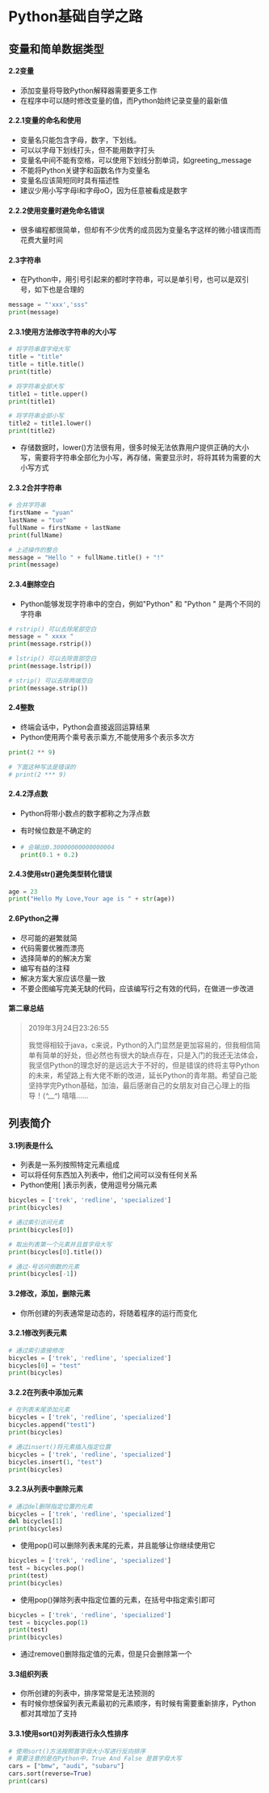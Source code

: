 # Python基础自学之路

## 变量和简单数据类型

#### 2.2变量

+ 添加变量将导致Python解释器需要更多工作
+ 在程序中可以随时修改变量的值，而Python始终记录变量的最新值

#### 2.2.1变量的命名和使用

+ 变量名只能包含字母，数字，下划线。
+ 可以以字母下划线打头，但不能用数字打头
+ 变量名中间不能有空格，可以使用下划线分割单词，如greeting_message
+ 不能将Python关键字和函数名作为变量名
+ 变量名应该简短同时具有描述性
+ 建议少用小写字母l和字母oO，因为任意被看成是数字

#### 2.2.2使用变量时避免命名错误

+ 很多编程都很简单，但却有不少优秀的成员因为变量名字这样的微小错误而而花费大量时间

#### 2.3字符串

+ 在Python中，用引号引起来的都时字符串，可以是单引号，也可以是双引号，如下也是合理的

```python
message = "'xxx','sss"
print(message)
```

#### 2.3.1使用方法修改字符串的大小写

```python
# 将字符串首字母大写
title = "title"
title = title.title()
print(title)

# 将字符串全部大写
title1 = title.upper()
print(title1)

# 将字符串全部小写
title2 = title1.lower()
print(title2)
```

+ 存储数据时，lower()方法很有用，很多时候无法依靠用户提供正确的大小写，需要将字符串全部化为小写，再存储，需要显示时，将将其转为需要的大小写方式

#### 2.3.2合并字符串

```python
# 合并字符串
firstName = "yuan"
lastName = "tuo"
fullName = firstName + lastName
print(fullName)

# 上述操作的整合
message = "Hello " + fullName.title() + "!"
print(message)
```

#### 2.3.4删除空白

+ Python能够发现字符串中的空白，例如"Python" 和 "Python  " 是两个不同的字符串

```python
# rstrip() 可以去除尾部空白
message = " xxxx "
print(message.rstrip())

# lstrip() 可以去除首部空白
print(message.lstrip())

# strip() 可以去除两端空白
print(message.strip())
```

#### 2.4整数

+ 终端会话中，Python会直接返回运算结果
+ Python使用两个乘号表示乘方,不能使用多个表示多次方

```python
print(2 ** 9)

# 下面这种写法是错误的
# print(2 *** 9)
```

#### 2.4.2浮点数

+ Python将带小数点的数字都称之为浮点数

+ 有时候位数是不确定的

+ ```python
  # 会输出0.30000000000000004
  print(0.1 + 0.2)
  ```

#### 2.4.3使用str()避免类型转化错误

```python
age = 23
print("Hello My Love,Your age is " + str(age))
```

#### 2.6Python之禅

+ 尽可能的避繁就简
+ 代码需要优雅而漂亮
+ 选择简单的的解决方案
+ 编写有益的注释
+ 解决方案大家应该尽量一致
+ 不要企图编写完美无缺的代码，应该编写行之有效的代码，在做进一步改进

#### 第二章总结

> 2019年3月24日23:26:55
>
> ​	我觉得相较于java，c来说，Python的入门显然是更加容易的，但我相信简单有简单的好处，但必然也有很大的缺点存在，只是入门的我还无法体会，我坚信Python的理念好的是远远大于不好的，但是错误的终将主导Python的未来，希望路上有大佬不断的改进，延长Python的青年期。希望自己能坚持学完Python基础，加油，最后感谢自己的女朋友对自己心理上的指导！(*^__^*) 嘻嘻……

## 列表简介

#### 3.1列表是什么

+ 列表是一系列按照特定元素组成
+ 可以将任何东西加入列表中，他们之间可以没有任何关系
+ Python使用[ ]表示列表，使用逗号分隔元素

```python
bicycles = ['trek', 'redline', 'specialized']
print(bicycles)
```

```python
# 通过索引访问元素
print(bicycles[0])

# 取出列表第一个元素并且首字母大写
print(bicycles[0].title())

# 通过-号访问倒数的元素
print(bicycles[-1])
```

#### 3.2修改，添加，删除元素

+ 你所创建的列表通常是动态的，将随着程序的运行而变化

#### 3.2.1修改列表元素

```python
# 通过索引直接修改
bicycles = ['trek', 'redline', 'specialized']
bicycles[0] = "test"
print(bicycles)
```

#### 3.2.2在列表中添加元素

```python
# 在列表末尾添加元素
bicycles = ['trek', 'redline', 'specialized']
bicycles.append("test1")
print(bicycles)
```

```python
# 通过insert()将元素插入指定位置
bicycles = ['trek', 'redline', 'specialized']
bicycles.insert(1, "test")
print(bicycles)
```

#### 3.2.3从列表中删除元素

``` python
# 通过del删除指定位置的元素
bicycles = ['trek', 'redline', 'specialized']
del bicycles[1]
print(bicycles)
```

+ 使用pop()可以删除列表末尾的元素，并且能够让你继续使用它

```python
bicycles = ['trek', 'redline', 'specialized']
test = bicycles.pop()
print(test)
print(bicycles)
```

+ 使用pop()弹除列表中指定位置的元素，在括号中指定索引即可

```python
bicycles = ['trek', 'redline', 'specialized']
test = bicycles.pop(1)
print(test)
print(bicycles)
```

+ 通过remove()删除指定值的元素，但是只会删除第一个

#### 3.3组织列表

+ 你所创建的列表中，排序常常是无法预测的
+ 有时候你想保留列表元素最初的元素顺序，有时候有需要重新排序，Python都对其增加了支持

#### 3.3.1使用sort()对列表进行永久性排序

```python
# 使用sort()方法按照首字母大小写进行反向排序
# 需要注意的是在Python中，True And False 是首字母大写
cars = ["bmw", "audi", "subaru"]
cars.sort(reverse=True)
print(cars)
```



